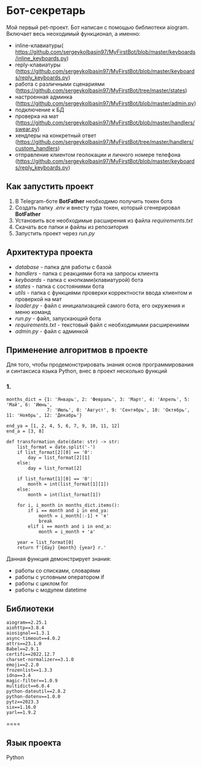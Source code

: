 # Бот-секретарь

Мой первый pet-проект. Бот написан с помощью библиотеки aiogram. Включает весь неоходимый функционал, а именно:

* inline-клавиатуры( https://github.com/sergeykolbasin97/MyFirstBot/blob/master/keyboards/inline_keyboards.py)
* reply-клавиатуры (https://github.com/sergeykolbasin97/MyFirstBot/blob/master/keyboards/reply_keyboards.py)
* работа с различными сценариями (https://github.com/sergeykolbasin97/MyFirstBot/tree/master/states)
* настроенная админка (https://github.com/sergeykolbasin97/MyFirstBot/blob/master/admin.py)
* подключение к БД
* проверка на мат (https://github.com/sergeykolbasin97/MyFirstBot/blob/master/handlers/swear.py)
* хендлеры на конкретный ответ (https://github.com/sergeykolbasin97/MyFirstBot/tree/master/handlers/custom_handlers)
* отправление клиентом геолокации и личного номере телефона (https://github.com/sergeykolbasin97/MyFirstBot/blob/master/keyboards/reply_keyboards.py)

## Как запустить проект

1. В Telegram-боте **BotFather** необходимо получить токен бота
2. Создать папку *.env* и внесту туда токен, который сгенерировал **BotFather**
3. Установить все необходимые расширения из файла *requirements.txt* 
4. Скачать все папки и файлы из репозитория 
5. Запустить проект через *run.py*

## Архитектура проекта 

* *database* - папка для работы с базой
* *handlers* - папка с реакциями бота на запросы клиента
* *keyboards* - папка с кнопками(клавиатурой) бота
* *states* - папка с состояниями бота 
* *utils* - папка с функциями проверки корректности ввода клиентом и проверкой на мат
* *loader.py* - файл с инициализацией самого бота, его окружения и меню команд
* *run.py* - файл, запускающий бота 
* *requirements.txt* - текстовый файл с необходимыми расширениями
* *admin.py* - файл с админкой

## Применение алгоритмов в проекте

Для того, чтобы продемонстрировать знания основ программирования и синтаксиса языка Python, внес в проект несколько функций

### 1. 
```
months_dict = {1: 'Январь', 2: 'Февраль', 3: 'Март', 4: 'Апрель', 5: 'Май', 6: 'Июнь',
               7: 'Июль', 8: 'Август', 9: 'Сентябрь', 10: 'Октябрь', 11: 'Ноябрь', 12: 'Декабрь'}

end_ya = [1, 2, 4, 5, 6, 7, 9, 10, 11, 12]
end_a = [3, 8]

def transformation_date(date: str) -> str:
    list_format = date.split('-')
    if list_format[2][0] == '0':
        day = list_format[2][1]
    else:
        day = list_format[2]

    if list_format[1][0] == '0':
        month = int(list_format[1][1])
    else:
        month = int(list_format[1])

    for i, i_month in months_dict.items():
        if i == month and i in end_ya:
            month = i_month[:-1] + 'я'
            break
        elif i == month and i in end_a:
            month = i_month + 'а'

    year = list_format[0]
    return f'{day} {month} {year} г.'
```

Данная функция демонстрирует знания: 
- работы со списками, словарями
- работы с условным оператором if
- работы с циклом for
- работы с модулем datetime

## Библиотеки 
```
aiogram==2.25.1
aiohttp==3.8.4
aiosignal==1.3.1
async-timeout==4.0.2
attrs==23.1.0
Babel==2.9.1
certifi==2022.12.7
charset-normalizer==3.1.0
emoji==2.2.0
frozenlist==1.3.3
idna==3.4
magic-filter==1.0.9
multidict==6.0.4
python-dateutil==2.8.2
python-dotenv==1.0.0
pytz==2023.3
six==1.16.0
yarl==1.9.2
```
====
## Язык проекта 
Python 
